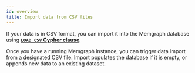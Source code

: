 ```yaml
---
id: overview
title: Import data from CSV files
---
```


If your data is in CSV format, you can import it into the Memgraph database
using [**`LOAD CSV` Cypher clause**](./load-csv-clause.md). 

Once you have a running Memgraph instance, you can trigger data import from a
designated CSV file. Import populates the database if it is empty, or appends
new data to an existing dataset.

